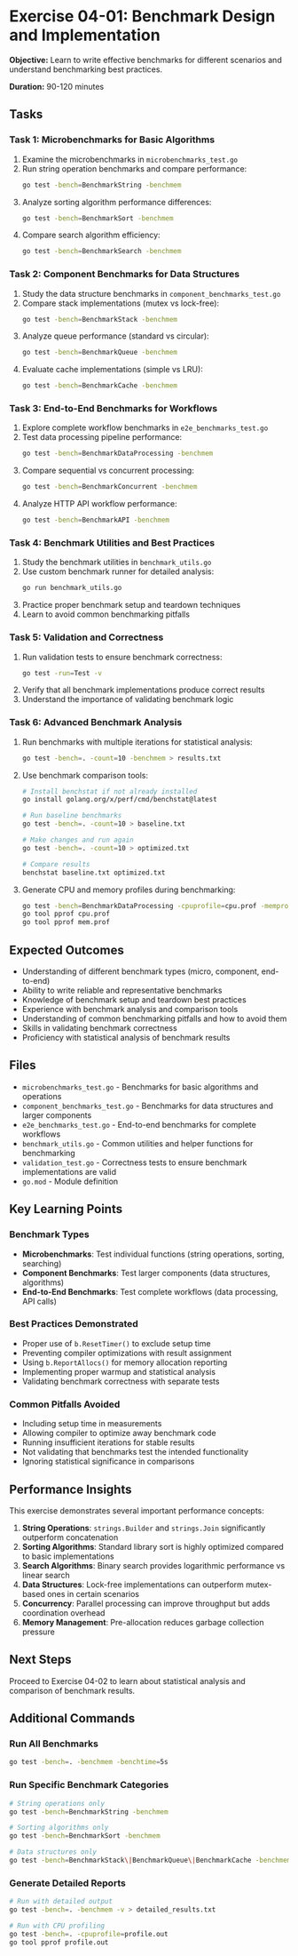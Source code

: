 # Exercise 04-01: Benchmark Design and Implementation

**Objective:** Learn to write effective benchmarks for different scenarios and understand benchmarking best practices.

**Duration:** 90-120 minutes

## Tasks

### Task 1: Microbenchmarks for Basic Algorithms
1. Examine the microbenchmarks in `microbenchmarks_test.go`
2. Run string operation benchmarks and compare performance:
   ```bash
   go test -bench=BenchmarkString -benchmem
   ```
3. Analyze sorting algorithm performance differences:
   ```bash
   go test -bench=BenchmarkSort -benchmem
   ```
4. Compare search algorithm efficiency:
   ```bash
   go test -bench=BenchmarkSearch -benchmem
   ```

### Task 2: Component Benchmarks for Data Structures
1. Study the data structure benchmarks in `component_benchmarks_test.go`
2. Compare stack implementations (mutex vs lock-free):
   ```bash
   go test -bench=BenchmarkStack -benchmem
   ```
3. Analyze queue performance (standard vs circular):
   ```bash
   go test -bench=BenchmarkQueue -benchmem
   ```
4. Evaluate cache implementations (simple vs LRU):
   ```bash
   go test -bench=BenchmarkCache -benchmem
   ```

### Task 3: End-to-End Benchmarks for Workflows
1. Explore complete workflow benchmarks in `e2e_benchmarks_test.go`
2. Test data processing pipeline performance:
   ```bash
   go test -bench=BenchmarkDataProcessing -benchmem
   ```
3. Compare sequential vs concurrent processing:
   ```bash
   go test -bench=BenchmarkConcurrent -benchmem
   ```
4. Analyze HTTP API workflow performance:
   ```bash
   go test -bench=BenchmarkAPI -benchmem
   ```

### Task 4: Benchmark Utilities and Best Practices
1. Study the benchmark utilities in `benchmark_utils.go`
2. Use custom benchmark runner for detailed analysis:
   ```bash
   go run benchmark_utils.go
   ```
3. Practice proper benchmark setup and teardown techniques
4. Learn to avoid common benchmarking pitfalls

### Task 5: Validation and Correctness
1. Run validation tests to ensure benchmark correctness:
   ```bash
   go test -run=Test -v
   ```
2. Verify that all benchmark implementations produce correct results
3. Understand the importance of validating benchmark logic

### Task 6: Advanced Benchmark Analysis
1. Run benchmarks with multiple iterations for statistical analysis:
   ```bash
   go test -bench=. -count=10 -benchmem > results.txt
   ```
2. Use benchmark comparison tools:
   ```bash
   # Install benchstat if not already installed
   go install golang.org/x/perf/cmd/benchstat@latest
   
   # Run baseline benchmarks
   go test -bench=. -count=10 > baseline.txt
   
   # Make changes and run again
   go test -bench=. -count=10 > optimized.txt
   
   # Compare results
   benchstat baseline.txt optimized.txt
   ```
3. Generate CPU and memory profiles during benchmarking:
   ```bash
   go test -bench=BenchmarkDataProcessing -cpuprofile=cpu.prof -memprofile=mem.prof
   go tool pprof cpu.prof
   go tool pprof mem.prof
   ```

## Expected Outcomes
- Understanding of different benchmark types (micro, component, end-to-end)
- Ability to write reliable and representative benchmarks
- Knowledge of benchmark setup and teardown best practices
- Experience with benchmark analysis and comparison tools
- Understanding of common benchmarking pitfalls and how to avoid them
- Skills in validating benchmark correctness
- Proficiency with statistical analysis of benchmark results

## Files
- `microbenchmarks_test.go` - Benchmarks for basic algorithms and operations
- `component_benchmarks_test.go` - Benchmarks for data structures and larger components
- `e2e_benchmarks_test.go` - End-to-end benchmarks for complete workflows
- `benchmark_utils.go` - Common utilities and helper functions for benchmarking
- `validation_test.go` - Correctness tests to ensure benchmark implementations are valid
- `go.mod` - Module definition

## Key Learning Points

### Benchmark Types
- **Microbenchmarks**: Test individual functions (string operations, sorting, searching)
- **Component Benchmarks**: Test larger components (data structures, algorithms)
- **End-to-End Benchmarks**: Test complete workflows (data processing, API calls)

### Best Practices Demonstrated
- Proper use of `b.ResetTimer()` to exclude setup time
- Preventing compiler optimizations with result assignment
- Using `b.ReportAllocs()` for memory allocation reporting
- Implementing proper warmup and statistical analysis
- Validating benchmark correctness with separate tests

### Common Pitfalls Avoided
- Including setup time in measurements
- Allowing compiler to optimize away benchmark code
- Running insufficient iterations for stable results
- Not validating that benchmarks test the intended functionality
- Ignoring statistical significance in comparisons

## Performance Insights
This exercise demonstrates several important performance concepts:

1. **String Operations**: `strings.Builder` and `strings.Join` significantly outperform concatenation
2. **Sorting Algorithms**: Standard library sort is highly optimized compared to basic implementations
3. **Search Algorithms**: Binary search provides logarithmic performance vs linear search
4. **Data Structures**: Lock-free implementations can outperform mutex-based ones in certain scenarios
5. **Concurrency**: Parallel processing can improve throughput but adds coordination overhead
6. **Memory Management**: Pre-allocation reduces garbage collection pressure

## Next Steps
Proceed to Exercise 04-02 to learn about statistical analysis and comparison of benchmark results.

## Additional Commands

### Run All Benchmarks
```bash
go test -bench=. -benchmem -benchtime=5s
```

### Run Specific Benchmark Categories
```bash
# String operations only
go test -bench=BenchmarkString -benchmem

# Sorting algorithms only
go test -bench=BenchmarkSort -benchmem

# Data structures only
go test -bench=BenchmarkStack\|BenchmarkQueue\|BenchmarkCache -benchmem
```

### Generate Detailed Reports
```bash
# Run with detailed output
go test -bench=. -benchmem -v > detailed_results.txt

# Run with CPU profiling
go test -bench=. -cpuprofile=profile.out
go tool pprof profile.out
```